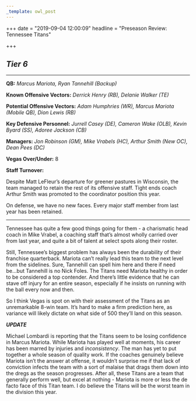 ```yaml
---
_template: owl_post
---
```



+++
date = "2019-09-04 12:00:09"
headline = "Preseason Review: Tennessee Titans"

+++
## **_Tier 6_**

***

**QB:** _Marcus Mariota, Ryan Tannehill (Backup)_

**Known Offensive Vectors:** _Derrick Henry (RB), Delanie Walker (TE)_

**Potential Offensive Vectors:** _Adam Humphries (WR), Marcus Mariota (Mobile QB), Dion Lewis (RB)_

**Key Defensive Personnel:** _Jurrell Casey (DE), Cameron Wake (OLB), Kevin Byard (SS), Adoree Jackson (CB)_

**Managers:** _Jon Robinson (GM), Mike Vrabels (HC), Arthur Smith (New OC), Dean Pees (DC)_

**Vegas Over/Under:** 8

**Staff Turnover:**

Despite Matt LeFleur’s departure for greener pastures in Wisconsin, the team managed to retain the rest of its offensive staff. Tight ends coach Arthur Smith was promoted to the coordinator position this year.

On defense, we have no new faces. Every major staff member from last year has been retained.

***

Tennessee has quite a few good things going for them - a charismatic head coach in Mike Vrabel, a coaching staff that’s almost wholly carried over from last year, and quite a bit of talent at select spots along their roster.

Still, Tennessee’s biggest problem has always been the durability of their franchise quarterback. Mariota can’t really lead this team to the next level from the sidelines. Sure, Tannehill can spell him here and there if need be...but Tannehill is no Nick Foles. The Titans need Mariota healthy in order to be considered a top contender. And there’s little evidence that he can stave off injury for an entire season, especially if he insists on running with the ball every now and then.

So I think Vegas is spot on with their assessment of the Titans as an unremarkable 8-win team. It’s hard to make a firm prediction here, as variance will likely dictate on what side of 500 they’ll land on this season.

**_UPDATE_**

Michael Lombardi is reporting that the Titans seem to be losing confidence in Marcus Mariota. While Mariota has played well at moments, his career has been marred by injuries and _inconsistency_. The man has yet to put together a whole season of quality work. If the coaches genuinely believe Mariota isn’t the answer at offense, it wouldn’t surprise me if that lack of conviction infects the team with a sort of malaise that drags them down into the dregs as the season progresses. After all, these Titans are a team that generally perform well, but excel at nothing - Mariota is more or less the de facto face of this Titan team. I do believe the Titans will be the worst team in the division this year. 
